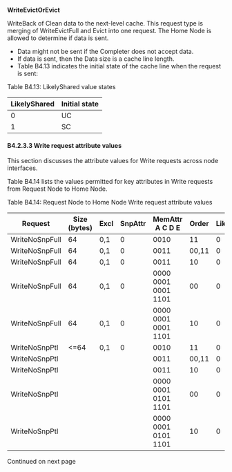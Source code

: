 **WriteEvictOrEvict**

WriteBack of Clean data to the next-level cache. This request type is merging of WriteEvictFull and Evict into one request. The Home Node is allowed to determine if data is sent.

- Data might not be sent if the Completer does not accept data.
- If data is sent, then the Data size is a cache line length.
- Table B4.13 indicates the initial state of the cache line when the request is sent:

Table B4.13: LikelyShared value states

|   LikelyShared | Initial state   |
|----------------|-----------------|
|              0 | UC              |
|              1 | SC              |

#### B4.2.3.3 Write request attribute values

This section discusses the attribute values for Write requests across node interfaces.

Table B4.14 lists the values permitted for key attributes in Write requests from Request Node to Home Node.

Table B4.14: Request Node to Home Node Write request attribute values

| Request        | Size (bytes) | Excl | SnpAttr | MemAttr A C D E                       | Order | LikelyShared | ExpCompAck |
|----------------|--------------|------|---------|---------------------------------------|-------|--------------|------------|
| WriteNoSnpFull | 64           | 0,1  | 0       | 0010                                  | 11    | 0            | 0          |
| WriteNoSnpFull | 64           | 0,1  | 0       | 0011                                  | 00,11 | 0            | 0          |
| WriteNoSnpFull | 64           | 0,1  | 0       | 0011                                  | 10    | 0            | 0,1        |
| WriteNoSnpFull | 64           | 0,1  | 0       | 0000 </br> 0001 </br> 0001 </br> 1101 | 00    | 0            | 0          |
| WriteNoSnpFull | 64           | 0,1  | 0       | 0000 </br> 0001 </br> 0001 </br> 1101 | 10    | 0            | 0,1        |
| WriteNoSnpPtl  | <=64         | 0,1  | 0       | 0010                                  | 11    | 0            | 0          |
| WriteNoSnpPtl  |              |      |         | 0011                                  | 00,11 | 0            | 0          |
| WriteNoSnpPtl  |              |      |         | 0011                                  | 10    | 0            | 0,1        |
| WriteNoSnpPtl  |              |      |         | 0000 </br> 0001 </br> 0101 </br> 1101 | 00    | 0            | 0          |
| WriteNoSnpPtl  |              |      |         | 0000 </br> 0001 </br> 0101 </br> 1101 | 10    | 0            | 0,1        |

Continued on next page
